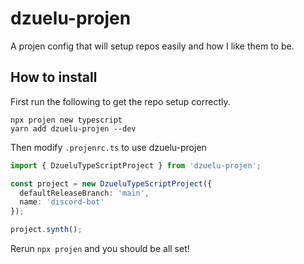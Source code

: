 # dzuelu-projen
A projen config that will setup repos easily and how I like them to be.

## How to install
First run the following to get the repo setup correctly.
```
npx projen new typescript
yarn add dzuelu-projen --dev
```
Then modify `.projenrc.ts` to use dzuelu-projen
```typescript
import { DzueluTypeScriptProject } from 'dzuelu-projen';

const project = new DzueluTypeScriptProject({
  defaultReleaseBranch: 'main',
  name: 'discord-bot'
});

project.synth();
```
Rerun `npx projen` and you should be all set!
